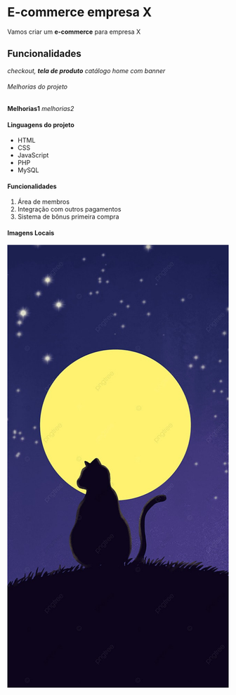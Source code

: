 # E-commerce empresa X

Vamos criar um **e-commerce** para empresa X

## Funcionalidades

_checkout, **tela de produto** catálogo home com banner_

###### Melhorias do projeto

__Melhorias1__ _melhorias2_

#### Linguagens do projeto

* HTML
* CSS
* JavaScript
* PHP
* MySQL

#### Funcionalidades

1. Área de membros
2. Integração com outros pagamentos
3. Sistema de bônus primeira compra

#### Imagens Locais 

![Gato a noite ](assets/Image/fundo.jpg)